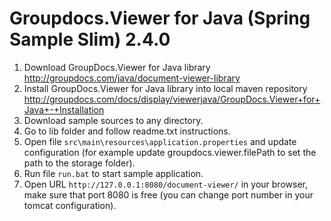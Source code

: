 Groupdocs.Viewer for Java (Spring Sample Slim) 2.4.0
===========================================

1. Download GroupDocs.Viewer for Java library http://groupdocs.com/java/document-viewer-library
2. Install GroupDocs.Viewer for Java library into local maven repository http://groupdocs.com/docs/display/viewerjava/GroupDocs.Viewer+for+Java+-+Installation
3. Download sample sources to any directory.
4. Go to lib folder and follow readme.txt instructions.
5. Open file `src\main\resources\application.properties` and update configuration (for example update groupdocs.viewer.filePath to set the path to the storage folder).
6. Run file `run.bat` to start sample application.
7. Open URL `http://127.0.0.1:8080/document-viewer/` in your browser, make sure that port 8080 is free (you can change port number in your tomcat configuration).
